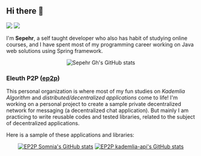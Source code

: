 ## Hi there 👋

[![](https://img.shields.io/badge/main%20language-java-orange?style=for-the-badge&logo=java&logoColor=white)]()
[![](https://img.shields.io/badge/discord-sep%238562-blue?style=for-the-badge&logo=discord&logoColor=7289DA)](https://discordapp.com/users/696960728095129640)



I'm **Sepehr**, a self taught developer who also has habit of studying online courses, and I have spent most of my programming career working on Java web solutions using Spring framework.


<p align="center">
  <img src="https://github-readme-stats.vercel.app/api?username=sepehr-gh&show_icons=true&theme=nord&count_private=true&hide_title=true" alt="Sepehr Gh's GitHub stats" />
</p>


### Eleuth P2P ([ep2p](https://github.com/ep2p))

This personal organization is where most of my fun studies on _Kademlia Algorithm_ and _distributed/decentralized applications_ come to life! I'm working on a personal project to create a sample private decentralized network for messaging (a decentralized chat application). But mainly I am practicing to write reusable codes and tested libraries, related to the subject of decentralized applications.

Here is a sample of these applications and libraries:

<p align="center">
  <a href="https://github.com/ep2p/somnia"><img src="https://github-readme-stats.vercel.app/api/pin/?username=ep2p&repo=somnia&show_owner=true&theme=nord" alt="EP2P Somnia's GitHub stats" /></a>
  <a href="https://github.com/ep2p/kademlia-api"><img src="https://github-readme-stats.vercel.app/api/pin/?username=ep2p&repo=kademlia-api&show_owner=true&theme=nord" alt="EP2P kademlia-api's GitHub stats" /></a>
</p>
